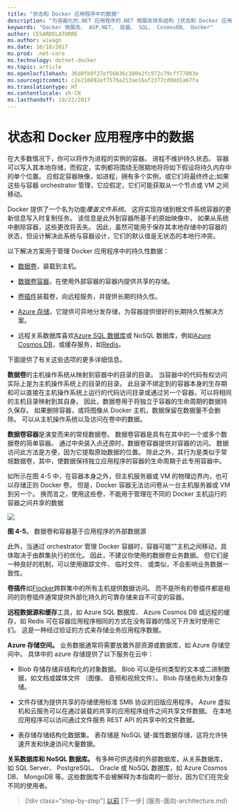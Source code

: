 ```yaml
---
title: "状态和 Docker 应用程序中的数据"
description: "为容器化的.NET 应用程序的.NET 微服务体系结构 |状态和 Docker 应用程序中的数据"
keywords: "Docker 微服务、 ASP.NET、 容器、 SQL、 CosmosDB、 Docker"
author: CESARDELATORRE
ms.author: wiwagn
ms.date: 10/18/2017
ms.prod: .net-core
ms.technology: dotnet-docker
ms.topic: article
ms.openlocfilehash: 36d0fb9f27ef56b36c380e2fc972c79cff77003e
ms.sourcegitcommit: c2e216692ef7576a213ae16af2377cd98d1a67fa
ms.translationtype: HT
ms.contentlocale: zh-CN
ms.lasthandoff: 10/22/2017
---
```

# <a name="state-and-data-in-docker-applications"></a>状态和 Docker 应用程序中的数据

在大多数情况下，你可以将作为进程的实例的容器。 进程不维护持久状态。 容器可以写入其本地存储，而假定，实例都将围绕无限期地将将如下假设将持久内存中的单个位置。 应假定容器映像，如进程，拥有多个实例，或它们将最终终止;如果这些与容器 orchestrator 管理，它应假定，它们可能获取从一个节点或 VM 之间移动。

Docker 提供了一个名为功能*覆盖文件系统*。 这将实现存储到根文件系统容器的更新信息写入时复制任务。 该信息是此外到容器所基于的原始映像中。 如果从系统中删除容器，这些更改将丢失。 因此，虽然可能用于保存其本地存储中的容器的状态，但设计解决此系统与容器设计，它们的默认值是无状态的本地行冲突。

以下解决方案用于管理 Docker 应用程序中的持久性数据：

-   [数据卷](https://docs.docker.com/engine/tutorials/dockervolumes/)，装载到主机。

-   [数据卷容器](https://docs.docker.com/engine/tutorials/dockervolumes/#creating-and-mounting-a-data-volume-container)，在使用外部容器的容器内提供共享的存储。

-   [卷插件](https://docs.docker.com/engine/tutorials/dockervolumes/)装载卷，向远程服务，并提供长期的持久性。

-   [Azure 存储](https://docs.microsoft.com/azure/storage/)，它提供可异地分发存储，为容器提供很好的长期持久性解决方案。

-   远程关系数据库喜欢[Azure SQL 数据库](https://azure.microsoft.com/services/sql-database/)或 NoSQL 数据库，例如[Azure Cosmos DB](https://docs.microsoft.com/azure/cosmos-db/introduction)，或缓存服务，如[Redis](https://redis.io/)。

下面提供了有关这些选项的更多详细信息。

**数据卷**的主机操作系统从映射到容器中的目录的目录。 当容器中的代码有权访问实际上是为主机操作系统上的目录的目录。 此目录不绑定到的容器本身的生存期和可以直接在主机操作系统上运行的代码访问目录或通过另一个容器，可以将相同的主机目录映射到其自身。 因此，数据卷用于将独立于容器的生命周期的数据持久保存。 如果删除容器，或将图像从 Docker 主机，数据保留在数据量不会删除。 可以从主机操作系统以及访问在卷中的数据。

**数据卷容器**是演变而来的常规数据卷。 数据卷容器是具有在其中的一个或多个数据卷的简单容器。 通过中央装入点还原时，数据卷容器提供对容器的访问。 数据访问此方法是方便，因为它提取原始数据的位置。 除此之外，其行为是类似于常规数据卷，其中，使数据保持独立应用程序的容器的生命周期于此专用容器中。

如所示在图 4-5 中，在容器本身之外，但主机服务器或 VM 的物理边界内，也可以存储正则 Docker 卷。 但是，Docker 容器无法访问卷从一台主机服务器或 VM 到另一个。 换而言之，使用这些卷，不能用于管理在不同的 Docker 主机运行的容器之间共享的数据

![](./media/image5.png)

**图 4-5**。 数据卷和容器基于应用程序的外部数据源

此外，当通过 orchestrator 管理 Docker 容器时，容器可能""主机之间移动，具体取决于由群集执行的优化。 因此，不建议你使用的数据卷业务数据。 但它们是一种良好的机制，可以使用跟踪文件、 临时文件、 或类似，不会影响业务数据一致性。

**卷插件**如[Flocker](https://clusterhq.com/flocker/)跨群集中的所有主机提供数据访问。 而不是所有的卷插件都是相同的则卷插件通常提供外部化持久的可靠存储来自不可变的容器。

**远程数据源和缓存**工具，如 Azure SQL 数据库、 Azure Cosmos DB 或远程的缓存，如 Redis 可在容器应用程序相同的方式在没有容器的情况下开发时使用它们。 这是一种经过验证的方式来存储业务应用程序数据。

**Azure 存储空间。** 业务数据通常将需要放置外部资源或数据库，如 Azure 存储空间中。 具体中的 azure 存储提供了以下服务在云中：

-   Blob 存储存储非结构化的对象数据。 Blob 可以是任何类型的文本或二进制数据，如文档或媒体文件 （图像、 音频和视频文件）。 Blob 存储也称为对象存储。

-   文件存储为提供共享的存储使用标准 SMB 协议的旧版应用程序。 Azure 虚拟机和云服务可以在通过装载的共享的应用程序组件之间共享文件数据。 在本地应用程序可以访问通过文件服务 REST API 的共享中的文件数据。

-   表存储存储结构化数据集。 表存储是 NoSQL 键-属性数据存储，这将允许快速开发和快速访问大量数据。

**关系数据库和 NoSQL 数据库。** 有多种可供选择的外部数据库，从关系数据库，如 SQL Server、 PostgreSQL、 Oracle 或 NoSQL 数据库，如 Azure Cosmos DB、 MongoDB 等。这些数据库不会被解释为本指南的一部分，因为它们在完全不同的使用者。


>[!div class="step-by-step"]
[以前](化-整体-applications.md) [下一步] (服务-面向-architecture.md)
